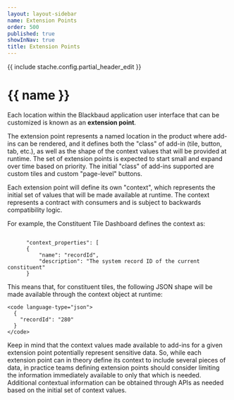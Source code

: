 ```yaml
---
layout: layout-sidebar
name: Extension Points
order: 500
published: true
showInNav: true
title: Extension Points
---
```

{{ include stache.config.partial_header_edit }}

# {{ name }}

Each location within the Blackbaud application user interface that can be customized is known as an **extension point**.  

The extension point represents a named location in the product where add-ins can be rendered, and it defines both the "class" of add-in (tile, button, tab, etc.), as well as the shape of the context values that will be provided at runtime. The set of extension points is expected to start small and expand over time based on priority. The initial "class" of add-ins supported are custom tiles and custom "page-level" buttons.

<bb-alert alertType="info">
Each extension point will define its own "context", which represents the initial set of values that will be made available at runtime.  The context represents a contract with consumers and is subject to backwards compatibility logic.
</bb-alert>

For example, the <stache-code>Constituent Tile Dashboard</stache-code> defines the context as:

<code language-type="json">
      "context_properties": [
      {
          "name": "recordId",
          "description": "The system record ID of the current constituent"
      }
</code>

This means that, for constituent tiles, the following JSON shape will be made available through the context object at runtime:

    <code language-type="json">
      {
        "recordId": "280"
      }
    </code>

Keep in mind that the context values made available to add-ins for a given extension point potentially represent sensitive data.  So, while each extension point can in theory define its context to include several pieces of data, in practice teams defining extension points should consider limiting the information immediately available to only that which is needed.  Additional contextual information can be obtained through APIs as needed based on the initial set of context values.


